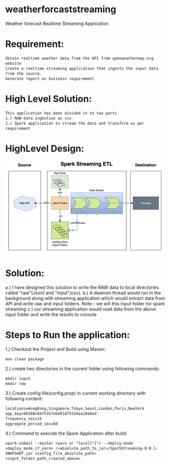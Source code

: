 # weatherforcaststreaming
Weather forecast Realtime Streaming Application

Requirement:
============
	Obtain realtime weather data from the API from openweathermap.org website
	Create a realtime streaming application that ingests the input data from the source.
	Generate report as business requirement

High Level Solution:
====================
	This application has been divided in to two parts
	1.)	RAW data ingestion as csv
	2.) Spark application to stream the data and transform as per requirement

HighLevel Design:
=================


![alt text](DesignDoc.png)


Solution:
===========
a.)	I have designed this solution to write the RAW data to local directories called "raw"(Json) and "input"(csv). 
b.)	A deamon thread would run in the background along with streaming application which would extract data from API and write raw and input folders. Note:- we will this input folder for spark streaming
c.) our streaming application would read data from the above input folder and write the results to console

Steps to Run the application:
=============================
1.)	Checkout the Project and Build using Maven:
	
	mvn clean package

2.)	create two directories in the current folder using following commands:

	mkdir input
	mkdir raw
	
3.) Create config file(config.prop) in current working directory with following content:
	
	locations=HongKong,Singapore,Tokyo,Seoul,London,Paris,NewYork
	app_key=86360c8475357ebb01df5334aa34a6ed
	frequency_sec=15
	aggregate_period_sec=60

4.)	Command to execute the Spark Application after build:
	
	spark-submit --master <yarn or "local[*]"> --deploy-mode <deploy_mode_if_yarn> /<absolute_path_to_jar>/SparkStreaming-0.0.1-SNAPSHOT.jar <config_file_absolute_path> <input_folder_path_created_above>



